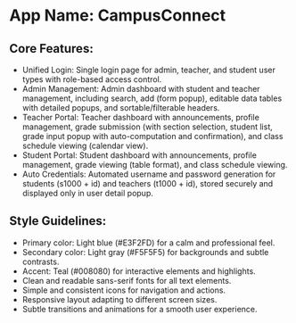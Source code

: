 # **App Name**: CampusConnect

## Core Features:

- Unified Login: Single login page for admin, teacher, and student user types with role-based access control.
- Admin Management: Admin dashboard with student and teacher management, including search, add (form popup), editable data tables with detailed popups, and sortable/filterable headers.
- Teacher Portal: Teacher dashboard with announcements, profile management, grade submission (with section selection, student list, grade input popup with auto-computation and confirmation), and class schedule viewing (calendar view).
- Student Portal: Student dashboard with announcements, profile management, grade viewing (table format), and class schedule viewing.
- Auto Credentials: Automated username and password generation for students (s1000 + id) and teachers (t1000 + id), stored securely and displayed only in user detail popup.

## Style Guidelines:

- Primary color: Light blue (#E3F2FD) for a calm and professional feel.
- Secondary color: Light gray (#F5F5F5) for backgrounds and subtle contrasts.
- Accent: Teal (#008080) for interactive elements and highlights.
- Clean and readable sans-serif fonts for all text elements.
- Simple and consistent icons for navigation and actions.
- Responsive layout adapting to different screen sizes.
- Subtle transitions and animations for a smooth user experience.